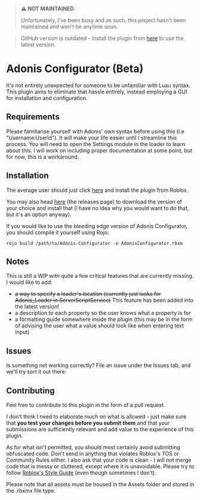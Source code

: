 > **⚠️ NOT MAINTAINED**
> 
> Unfortunately, I've been busy and as such, this project hasn't been maintained and won't be anytime soon.

> GitHub version is outdated - install the plugin from [here](https://www.roblox.com/library/8359267635/Adonis-Configurator) to use the latest version.

# Adonis Configurator (Beta)

It's not entirely unexpected for someone to be unfamiliar with Luau syntax. This plugin aims to eliminate that hassle entirely, instead employing a GUI for installation and configuration.

## Requirements
Please familiarise yourself with Adonis' own syntax before using this (i.e "Username:UserId"). It will make your life easier until I streamline this process. You will need to open the Settings module in the loader to learn about this. I will work on including proper documentation at some point, but for now, this is a workaround.

## Installation

The average user should just click [here](https://www.roblox.com/library/8359267635/Adonis-Configurator) and install the plugin from Roblox.

You may also head [here](https://github.com/happyman090/Adonis-Configurator/releases) (the releases page) to download the version of your choice and install that (I have no idea why you would want to do that, but it's an option anyway).

If you would like to use the bleeding edge version of Adonis Configurator, you should compile it yourself using Rojo:

`rojo build /path/to/Adonis-Configurator -o AdonisConfigurator.rbxm`

## Notes

This is still a WIP with quite a few critical features that are currently missing. I would like to add:
- ~~a way to specify a loader's location (currently just looks for Adonis_Loader in ServerScriptService)~~ This feature has been added into the latest version!
- a description to each property so the user knows what a property is for
- a formatting guide somewhere inside the plugin (this may be in the form of advising the user what a value should look like when entering text input)

## Issues

Is something not working correctly? File an issue under the Issues tab, and we'll try sort it out there.

## Contributing

Feel free to contribute to this plugin in the form of a pull request. 

I don't think I need to elaborate much on what is allowed - just make sure that **you test your changes before you submit them** and that your submissions are sufficiently relevant and add value to the experience of this plugin. 

As for what isn't permitted, you should most certainly avoid submitting obfuscated code. Don't send in anything that violates Roblox's TOS or Community Rules either. I also ask that your code is clean - I will not merge code that is messy or cluttered, except where it is unavoidable. Please try to follow [Roblox's Style Guide](https://roblox.github.io/lua-style-guide/) (even though sometimes I don't).

Please note that all assets must be housed in the Assets folder and stored in the .rbxmx file type.
